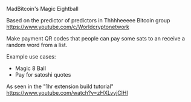 MadBitcoin's Magic Eightball

Based on the predictor of predictors in Thhhheeeee Bitcoin group https://www.youtube.com/c/Worldcryptonetwork

Make payment QR codes that people can pay some sats to an receive a random word from a list.

Example use cases:

- Magic 8 Ball
- Pay for satoshi quotes

As seen in the "1hr extension build tutorial" https://www.youtube.com/watch?v=zHXLvvjClHI
